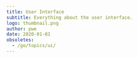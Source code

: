 ```yaml
---
title: User Interface
subtitle: Everything about the user interface.
logo: thumbnail.png
author: pwe
date: 2020-01-01
obsoletes:
  - /go/topics/ui/
---
```

